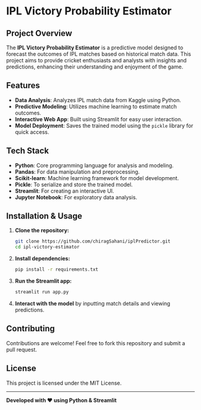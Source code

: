 # IPL Victory Probability Estimator

## Project Overview
The **IPL Victory Probability Estimator** is a predictive model designed to forecast the outcomes of IPL matches based on historical match data. This project aims to provide cricket enthusiasts and analysts with insights and predictions, enhancing their understanding and enjoyment of the game.

## Features
- **Data Analysis**: Analyzes IPL match data from Kaggle using Python.
- **Predictive Modeling**: Utilizes machine learning to estimate match outcomes.
- **Interactive Web App**: Built using Streamlit for easy user interaction.
- **Model Deployment**: Saves the trained model using the `pickle` library for quick access.

## Tech Stack
- **Python**: Core programming language for analysis and modeling.
- **Pandas**: For data manipulation and preprocessing.
- **Scikit-learn**: Machine learning framework for model development.
- **Pickle**: To serialize and store the trained model.
- **Streamlit**: For creating an interactive UI.
- **Jupyter Notebook**: For exploratory data analysis.

## Installation & Usage
1. **Clone the repository:**
   ```bash
   git clone https://github.com/chiragSahani/iplPredictor.git
   cd ipl-victory-estimator
   ```
2. **Install dependencies:**
   ```bash
   pip install -r requirements.txt
   ```
3. **Run the Streamlit app:**
   ```bash
   streamlit run app.py
   ```
4. **Interact with the model** by inputting match details and viewing predictions.

## Contributing
Contributions are welcome! Feel free to fork this repository and submit a pull request.

## License
This project is licensed under the MIT License.

---
**Developed with ❤️ using Python & Streamlit**


